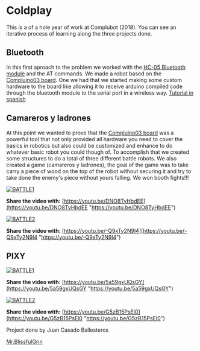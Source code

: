 # Coldplay

This is a of a hole year of work at Complubot (2018).
You can see an iterative process of learning along the three projects done.

## Bluetooth
In this first aproach to the problem we worked with the [HC-05 Bluetooth module](https://aprendiendoarduino.wordpress.com/tag/hc-05/ "HC-05 Bluetooth module") and the AT commands. We made a robot based on the [Compluino03 board](http://complubot.com/inicio/proyectos/compluino-03/ "Compluino03 board"). One we had that we started making some custom hardware to the board like allowing it to receive arduino compiled code through the bluetooth module to the serial port in a wireless way. [Tutorial in spanish](https://forum.arduino.cc/index.php?topic=418175.0 "Tutorial in spanish")

## Camareros y ladrones
At this point we wanted to prove that the [Compluino03 board](http://complubot.com/inicio/proyectos/compluino-03/ "Compluino03 board") was a powerful tool that not only provided all hardware you need to cover the basics in robotics but also could be customized and enhance to do whatever basic robot you could though of. To accomplish that we created some structures to do a total of three different battle robots. We also created a game (camareros y ladrones), the goal of the game was to take carry a piece of wood on the top of the robot without securing it and try to take done the enemy's piece without yours falling.
We won booth fights!!!

[![BATTLE1](http://img.youtube.com/vi/DNO8TyHbdEE/0.jpg)](https://youtu.be/DNO8TyHbdEE)

**Share the video with:** [https://youtu.be/DNO8TyHbdEE](https://youtu.be/DNO8TyHbdEE "https://youtu.be/DNO8TyHbdEE")

[![BATTLE2](http://img.youtube.com/vi/-Q9xTy2N9l4/0.jpg)](https://youtu.be/-Q9xTy2N9l4)

**Share the video with:** [https://youtu.be/-Q9xTy2N9l4](https://youtu.be/-Q9xTy2N9l4 "https://youtu.be/-Q9xTy2N9l4")

## PIXY


[![BATTLE1](http://img.youtube.com/vi/5a59gxUQsGY/0.jpg)](https://youtu.be/5a59gxUQsGY)

**Share the video with:** [https://youtu.be/5a59gxUQsGY](https://youtu.be/5a59gxUQsGY "https://youtu.be/5a59gxUQsGY")

[![BATTLE2](http://img.youtube.com/vi/G5zB15PsEl0/0.jpg)](https://youtu.be/G5zB15PsEl0)

**Share the video with:** [https://youtu.be/G5zB15PsEl0](https://youtu.be/G5zB15PsEl0 "https://youtu.be/G5zB15PsEl0")

Project done by Juan Casado Ballesteros

[Mr.BlissfulGrin](http://www.mrblissfulgrin.com "mrblissfulgrin")
